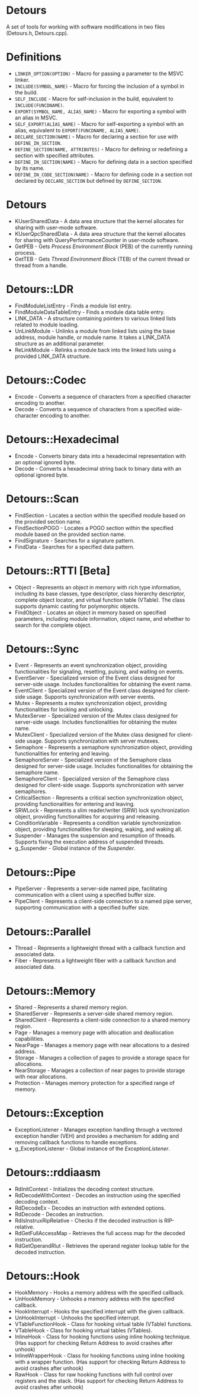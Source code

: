 # Detours
A set of tools for working with software modifications in two files (Detours.h, Detours.cpp).

# Definitions
* `LINKER_OPTION(OPTION)` - Macro for passing a parameter to the MSVC linker.
* `INCLUDE(SYMBOL_NAME)` - Macro for forcing the inclusion of a symbol in the build.
* `SELF_INCLUDE` - Macro for self-inclusion in the build, equivalent to `INCLUDE(FUNCDNAME)`.
* `EXPORT(SYMBOL_NAME, ALIAS_NAME)` - Macro for exporting a symbol with an alias in MSVC.
* `SELF_EXPORT(ALIAS_NAME)` - Macro for self-exporting a symbol with an alias, equivalent to `EXPORT(FUNCDNAME, ALIAS_NAME)`.
* `DECLARE_SECTION(NAME)` - Macro for declaring a section for use with `DEFINE_IN_SECTION`.
* `DEFINE_SECTION(NAME, ATTRIBUTES)` - Macro for defining or redefining a section with specified attributes.
* `DEFINE_IN_SECTION(NAME)` - Macro for defining data in a section specified by its name.
* `DEFINE_IN_CODE_SECTION(NAME)` - Macro for defining code in a section not declared by `DECLARE_SECTION` but defined by `DEFINE_SECTION`.

# Detours
* KUserSharedData - A data area structure that the kernel allocates for sharing with user-mode software.
* KUserQpcSharedData - A data area structure that the kernel allocates for sharing with QueryPerformanceCounter in user-mode software.
* GetPEB - Gets *Process Environment Block* (PEB) of the currently running process.
* GetTEB - Gets *Thread Environment Block* (TEB) of the current thread or thread from a handle.

# Detours::LDR
* FindModuleListEntry - Finds a module list entry.
* FindModuleDataTableEntry - Finds a module data table entry.
* LINK_DATA - A structure containing pointers to various linked lists related to module loading.
* UnLinkModule - Unlinks a module from linked lists using the base address, module handle, or module name. It takes a LINK_DATA structure as an additional parameter.
* ReLinkModule - Relinks a module back into the linked lists using a provided LINK_DATA structure.

# Detours::Codec
* Encode - Converts a sequence of characters from a specified character encoding to another.
* Decode - Converts a sequence of characters from a specified wide-character encoding to another.

# Detours::Hexadecimal
* Encode - Converts binary data into a hexadecimal representation with an optional ignored byte.
* Decode - Converts a hexadecimal string back to binary data with an optional ignored byte.

# Detours::Scan
* FindSection - Locates a section within the specified module based on the provided section name.
* FindSectionPOGO - Locates a POGO section within the specified module based on the provided section name.
* FindSignature - Searches for a signature pattern.
* FindData - Searches for a specified data pattern.

# Detours::RTTI [Beta]
* Object - Represents an object in memory with rich type information, including its base classes, type descriptor, class hierarchy descriptor, complete object locator, and virtual function table (VTable). The class supports dynamic casting for polymorphic objects.
* FindObject - Locates an object in memory based on specified parameters, including module information, object name, and whether to search for the complete object.

# Detours::Sync
* Event - Represents an event synchronization object, providing functionalities for signaling, resetting, pulsing, and waiting on events.
* EventServer - Specialized version of the Event class designed for server-side usage. Includes functionalities for obtaining the event name.
* EventClient - Specialized version of the Event class designed for client-side usage. Supports synchronization with server events.
* Mutex - Represents a mutex synchronization object, providing functionalities for locking and unlocking.
* MutexServer - Specialized version of the Mutex class designed for server-side usage. Includes functionalities for obtaining the mutex name.
* MutexClient - Specialized version of the Mutex class designed for client-side usage. Supports synchronization with server mutexes.
* Semaphore - Represents a semaphore synchronization object, providing functionalities for entering and leaving.
* SemaphoreServer - Specialized version of the Semaphore class designed for server-side usage. Includes functionalities for obtaining the semaphore name.
* SemaphoreClient - Specialized version of the Semaphore class designed for client-side usage. Supports synchronization with server semaphores.
* CriticalSection - Represents a critical section synchronization object, providing functionalities for entering and leaving.
* SRWLock - Represents a slim reader/writer (SRW) lock synchronization object, providing functionalities for acquiring and releasing.
* ConditionVariable - Represents a condition variable synchronization object, providing functionalities for sleeping, waking, and waking all.
* Suspender - Manages the suspension and resumption of threads. Supports fixing the execution address of suspended threads.
* g_Suspender - Global instance of the *Suspender*.

# Detours::Pipe
* PipeServer - Represents a server-side named pipe, facilitating communication with a client using a specified buffer size.
* PipeClient - Represents a client-side connection to a named pipe server, supporting communication with a specified buffer size.

# Detours::Parallel
* Thread - Represents a lightweight thread with a callback function and associated data.
* Fiber - Represents a lightweight fiber with a callback function and associated data.

# Detours::Memory
* Shared - Represents a shared memory region.
* SharedServer - Represents a server-side shared memory region.
* SharedClient - Represents a client-side connection to a shared memory region.
* Page - Manages a memory page with allocation and deallocation capabilities.
* NearPage - Manages a memory page with near allocations to a desired address.
* Storage - Manages a collection of pages to provide a storage space for allocations.
* NearStorage - Manages a collection of near pages to provide storage with near allocations.
* Protection - Manages memory protection for a specified range of memory.

# Detours::Exception
* ExceptionListener - Manages exception handling through a vectored exception handler (VEH) and provides a mechanism for adding and removing callback functions to handle exceptions.
* g_ExceptionListener - Global instance of the *ExceptionListener*.

# Detours::rddiaasm
* RdInitContext - Initializes the decoding context structure.
* RdDecodeWithContext - Decodes an instruction using the specified decoding context.
* RdDecodeEx - Decodes an instruction with extended options.
* RdDecode - Decodes an instruction.
* RdIsInstruxRipRelative - Checks if the decoded instruction is RIP-relative.
* RdGetFullAccessMap - Retrieves the full access map for the decoded instruction.
* RdGetOperandRlut - Retrieves the operand register lookup table for the decoded instruction.

# Detours::Hook
* HookMemory - Hooks a memory address with the specified callback.
* UnHookMemory - Unhooks a memory address with the specified callback.
* HookInterrupt - Hooks the specified interrupt with the given callback.
* UnHookInterrupt - Unhooks the specified interrupt.
* VTableFunctionHook - Class for hooking virtual table (VTable) functions.
* VTableHook - Class for hooking virtual tables (VTables).
* InlineHook - Class for hooking functions using inline hooking technique. (Has support for checking Return Address to avoid crashes after unhook)
* InlineWrapperHook - Class for hooking functions using inline hooking with a wrapper function. (Has support for checking Return Address to avoid crashes after unhook)
* RawHook - Class for raw hooking functions with full control over registers and the stack. (Has support for checking Return Address to avoid crashes after unhook)

